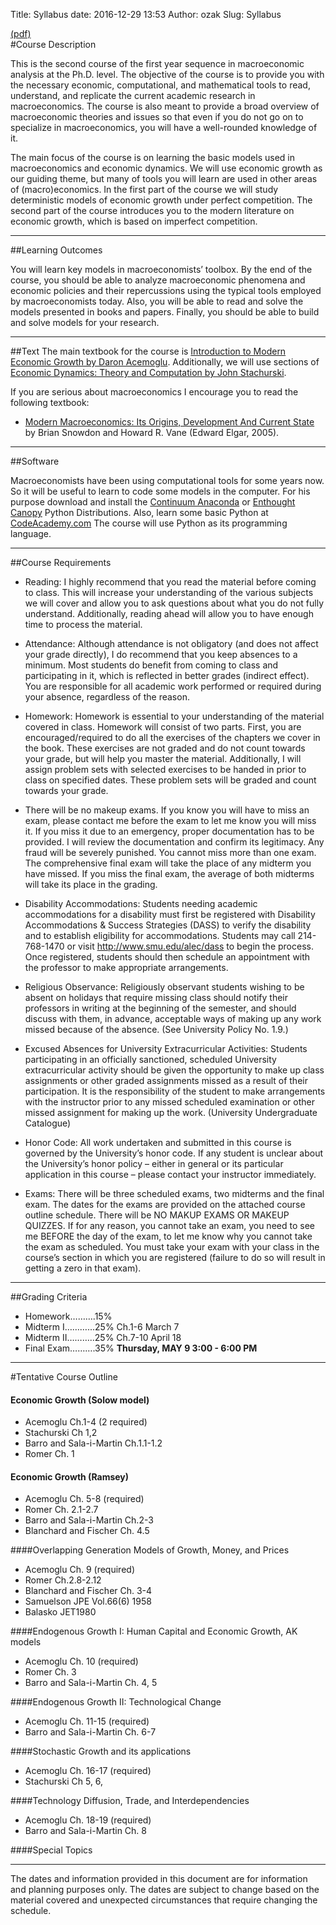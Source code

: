 Title: Syllabus 
date: 2016-12-29 13:53
Author: ozak
Slug: Syllabus

[(pdf)](/pdf/ECO-6395-001.pdf)      #Course Description 

This is the second course of the first year sequence in macroeconomic analysis at the Ph.D. level. The objective of the course is to provide you with the necessary economic, computational, and mathematical tools to read, understand, and replicate the current academic research in macroeconomics. The course is also meant to provide a broad overview of macroeconomic theories and issues so that even if you do not go on to specialize in macroeconomics, you will have a well-rounded knowledge of it.The main focus of the course is on learning the basic models used in macroeconomics and economic dynamics. We will use economic growth as our guiding theme, but many of tools you will learn are used in other areas of (macro)economics. In the first part of the course we will study deterministic models of economic growth under perfect competition. The second part of the course introduces you to the modern literature on economic growth, which is based on imperfect competition.
----------------------------------------
##Learning Outcomes

You will learn key models in macroeconomists’ toolbox. By the end of the course, you should be able to analyze macroeconomic phenomena and economic policies and their repercussions using the typical tools employed by macroeconomists today. Also, you will be able to read and solve the models presented in books and papers. Finally, you should be able to build and solve models for your research.----------------------------------------
##Text 
The main textbook for the course is [Introduction to Modern Economic Growth by Daron Acemoglu](http://www.amazon.com/Introduction-Modern-Economic-Growth-ebook/dp/B005DI9R6M/ref=dp_kinw_strp_1). Additionally, we will use sections of [Economic Dynamics: Theory and Computation by John Stachurski](http://www.amazon.com/Economic-Dynamics-Computation-John-Stachurski/dp/0262012774/ref=sr_1_1?s=books&ie=UTF8&qid=1357318168&sr=1-1&keywords=stachurski).    If you are serious about macroeconomics I encourage you to read the following textbook:
* [Modern Macroeconomics: Its Origins, Development And Current State](http://www.amazon.com/Modern-Macroeconomics-Origins-Development-Current/dp/1845422082/ref=sr_1_1?ie=UTF8&qid=1326307026&sr=8-1) by Brian Snowdon and Howard R. Vane (Edward Elgar, 2005).----------------------------------------
##Software 

Macroeconomists have been using computational tools for some years now. So it will be useful to learn to code some models in the computer. For his purpose download and install the [Continuum Anaconda](https://www.continuum.io/downloads) or [Enthought Canopy](https://www.enthought.com/products/canopy/) Python Distributions. Also, learn some basic Python at [CodeAcademy.com](http://codeacademy.com) The course will use Python as its programming language.----------------------------------------
##Course Requirements* Reading: I highly recommend that you read the material before coming to class. This will increase your understanding of the various subjects we will cover and allow you to ask questions about what you do not fully understand. Additionally, reading ahead will allow you to have enough time to process the material.* Attendance: Although attendance is not obligatory (and does not affect your grade directly), I do recommend that you keep absences to a minimum. Most students do benefit from coming to class and participating in it, which is reflected in better grades (indirect effect). You are responsible for all academic work performed or required during your absence, regardless of the reason.* Homework: Homework is essential to your understanding of the material covered in class. Homework will consist of two parts. First, you are encouraged/required to do all the exercises of the chapters we cover in the book. These exercises are not graded and do not count towards your grade, but will help you master the material. Additionally, I will assign problem sets with selected exercises to be handed in prior to class on specified dates. These problem sets will be graded and count towards your grade.* There will be no makeup exams.  If you know you will have to miss an exam, please contact me before the exam to let me know you will miss it. If you miss it due to an emergency, proper documentation has to be provided. I will review the documentation and confirm its legitimacy. Any fraud will be severely punished. You cannot miss more than one exam. The comprehensive final exam will take the place of any midterm you have missed. If you miss the final exam, the average of both midterms will take its place in the grading.* Disability Accommodations: Students needing academic accommodations for a disability must first be registered with Disability Accommodations & Success Strategies (DASS) to verify the disability and to establish eligibility for accommodations. Students may call 214-768-1470 or visit http://www.smu.edu/alec/dass to begin the process. Once registered, students should then schedule an appointment with the professor to make appropriate arrangements.* Religious Observance: Religiously observant students wishing to be absent on holidays that require missing class should notify their professors in writing at the beginning of the semester, and should discuss with them, in advance, acceptable ways of making up any work missed because of the absence. (See University Policy No. 1.9.)* Excused Absences for University Extracurricular Activities: Students participating in an officially sanctioned, scheduled University extracurricular activity should be given the opportunity to make up class assignments or other graded assignments missed as a result of their participation. It is the responsibility of the student to make arrangements with the instructor prior to any missed scheduled examination or other missed assignment for making up the work. (University Undergraduate Catalogue)* Honor Code:  All work undertaken and submitted in this course is governed by the University’s honor code.  If any student is unclear about the University’s honor policy – either in general or its particular application in this course – please contact your instructor immediately.* Exams:	 There will be three scheduled exams, two midterms and the final exam. The dates for the exams are provided on the attached course outline schedule.  There will be NO MAKUP EXAMS OR MAKEUP QUIZZES.  If for any reason, you cannot take an exam, you need to see me BEFORE the day of the exam, to let me know why you cannot take the exam as scheduled. You must take your exam with your class in the course’s section in which you are registered (failure to do so will result in getting a zero in that exam). ----------------------------------------
##Grading Criteria             * Homework……….15% * Midterm I………...25% 	Ch.1-6		March 7* Midterm II………..25%	Ch.7-10	April 18* Final Exam……….35% 	**Thursday, MAY 9 	3:00 - 6:00 PM**----------------------------------------
#Tentative Course Outline#### Economic Growth (Solow model)  * Acemoglu Ch.1-4 (2 required)  *	 Stachurski Ch 1,2  *	 Barro and Sala-i-Martin Ch.1.1-1.2  *	 Romer Ch. 1
 #### Economic Growth (Ramsey)  *	 Acemoglu Ch. 5-8 (required)  *	 Romer Ch. 2.1-2.7  *	 Barro and Sala-i-Martin Ch.2-3  *	 Blanchard and Fischer Ch. 4.5####Overlapping Generation Models of Growth, Money, and Prices  * Acemoglu Ch. 9 (required)  *	 Romer Ch.2.8-2.12  *	 Blanchard and Fischer Ch. 3-4  *	 Samuelson JPE Vol.66(6) 1958  *	 Balasko  JET1980####Endogenous Growth I: Human Capital and Economic Growth, AK models  *	 Acemoglu Ch. 10 (required)  *	 Romer Ch. 3  *	 Barro and Sala-i-Martin Ch. 4, 5####Endogenous Growth II: Technological Change  *	 Acemoglu Ch. 11-15 (required)  *	 Barro and Sala-i-Martin Ch. 6-7####Stochastic Growth and its applications  *	 Acemoglu Ch. 16-17 (required)  *	 Stachurski Ch 5, 6, ####Technology Diffusion, Trade, and Interdependencies  *	 Acemoglu Ch. 18-19 (required)  * Barro and Sala-i-Martin Ch. 8####Special Topics____________________________________________________________________________ The dates and information provided in this document are for information and planning purposes only.  The dates are subject to change based on the material covered and unexpected circumstances that require changing the schedule.